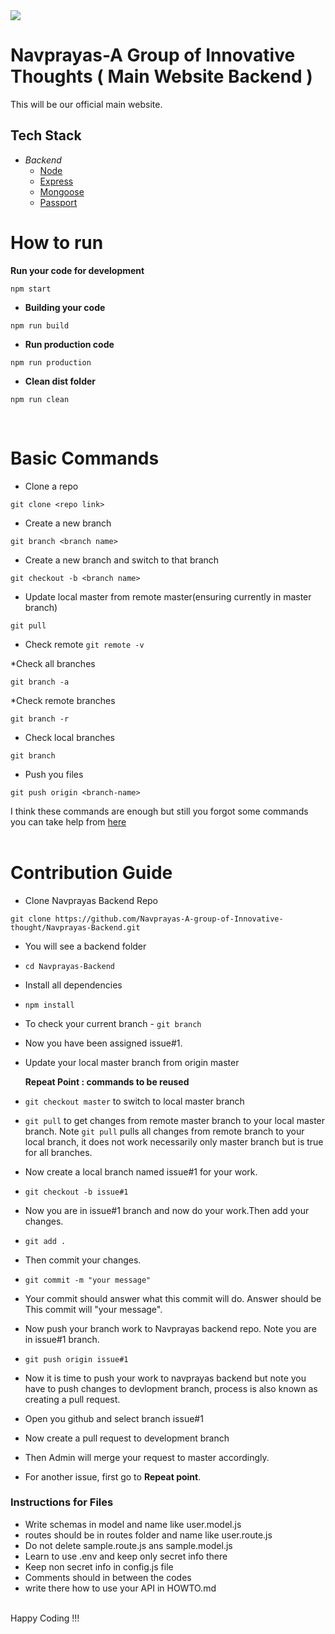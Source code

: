 <img src="http://navprayas.in/static/img/pp2.png">
<h1>Navprayas-A Group of Innovative Thoughts ( Main Website Backend )
</h1>This will be our official main website.

## Tech Stack

* *Backend*
    * [Node](https://nodejs.org/en/)
    * [Express](https://expressjs.com/)
    * [Mongoose](https://mongoosejs.com/)
    * [Passport](http://www.passportjs.org/)

<h1>How to run</h1>

<b>Run your code for development</b>

```
npm start
```

* **Building your code**

```
npm run build
```

* **Run production code**

```
npm run production
```

* **Clean dist folder**

```
npm run clean
```
<br>
<h1>Basic Commands</h1>

* Clone a repo

```
git clone <repo link>
```

* Create a new branch

```
git branch <branch name>
```
* Create a new branch and switch to that branch
```
git checkout -b <branch name>
```

* Update local master from remote master(ensuring currently in master branch)

```
git pull
```

* Check remote
`git remote -v`

*Check all branches

```
git branch -a
```
*Check remote branches

```
git branch -r
```
* Check local branches

```
git branch
```
* Push you files

```
git push origin <branch-name>
``` 



I think these commands are enough but still you forgot some commands you can take help from [here](https://github.com/kmrakash/practice/blob/master/GithubCommands.md)
<br>
<br>
<h1>Contribution Guide</h1>

* Clone Navprayas Backend Repo

```
git clone https://github.com/Navprayas-A-group-of-Innovative-thought/Navprayas-Backend.git
```

* <span class="highlight" style="background-color:inherit"><span class="colour" style="color:var(--vscode-markdown-wysList)">You will see a backend folder</span></span>
* `cd Navprayas-Backend`
* Install all dependencies
* `npm install`
* To check your current branch - `git branch`
* Now you have been assigned issue#1. 
* Update your local master branch from origin master
  
   **Repeat Point : commands to be reused**
* `git checkout master` to switch to local master branch
* `git pull` to get changes from remote master branch to your local master branch. Note `git pull` pulls all changes from remote branch to your local branch, it does not work necessarily only master branch but is true for all branches.
* Now create a local branch named issue#1 for your work.
* `git checkout -b issue#1`
* Now you are in issue#1 branch and now do your work.Then add your changes.
* `git add .`
* Then commit your changes.
* `git commit -m "your message"`
* Your commit should answer what this commit will do. Answer should be This commit will "your message".
* Now push your branch work to Navprayas backend repo. Note you are in issue#1 branch.
* `git push origin issue#1`
*  Now it is time to push your work to navprayas backend but note you have to push changes to devlopment branch, process is also known as creating a pull request.
* Open you github and select branch issue#1
* Now create a pull request to development branch
* Then Admin will merge your request to master accordingly.
* For another issue, first go to **Repeat point**.


<h3>Instructions for Files</h3>

* Write schemas in model and name like user.model.js
* routes should be in routes folder and name like user.route.js
* Do not delete sample.route.js ans sample.model.js
* Learn to use .env and keep only secret info there
* Keep non secret info in config.js file
* Comments should in between the codes
* write there how to use your API in HOWTO.md

<br>
Happy Coding !!!
